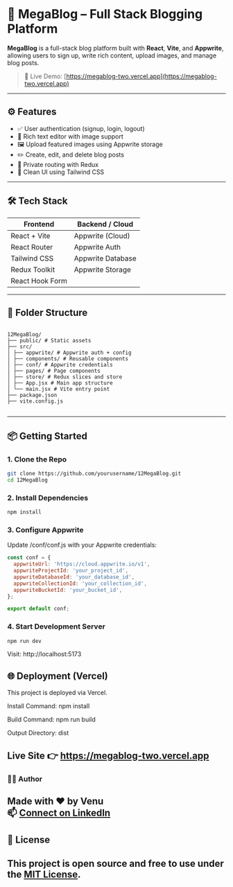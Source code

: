 # 📰 MegaBlog – Full Stack Blogging Platform

**MegaBlog** is a full-stack blog platform built with **React**, **Vite**, and **Appwrite**, allowing users to sign up, write rich content, upload images, and manage blog posts.

> 🚀 Live Demo: [https://megablog-two.vercel.app](https://megablog-two.vercel.app)

---



## ⚙️ Features

- ✅ User authentication (signup, login, logout)
- 📝 Rich text editor with image support
- 🖼️ Upload featured images using Appwrite storage
- ✏️ Create, edit, and delete blog posts
- 🔐 Private routing with Redux
- 🎨 Clean UI using Tailwind CSS

---

## 🛠️ Tech Stack

| Frontend       | Backend / Cloud       |
|----------------|------------------------|
| React + Vite   | Appwrite (Cloud)       |
| React Router   | Appwrite Auth          |
| Tailwind CSS   | Appwrite Database      |
| Redux Toolkit  | Appwrite Storage       |
| React Hook Form|                        |

---

## 📁 Folder Structure
``` 

12MegaBlog/
├── public/ # Static assets
├── src/
│ ├── appwrite/ # Appwrite auth + config
│ ├── components/ # Reusable components
│ ├── conf/ # Appwrite credentials
│ ├── pages/ # Page components
│ ├── store/ # Redux slices and store
│ ├── App.jsx # Main app structure
│ └── main.jsx # Vite entry point
├── package.json
├── vite.config.js


```

---

## 📦 Getting Started

### 1. Clone the Repo

```bash
git clone https://github.com/yourusername/12MegaBlog.git
cd 12MegaBlog
```
### 2. Install Dependencies
```bash
npm install
```

### 3. Configure Appwrite
Update /conf/conf.js with your Appwrite credentials:
```javascript
const conf = {
  appwriteUrl: 'https://cloud.appwrite.io/v1',
  appwriteProjectId: 'your_project_id',
  appwriteDatabaseId: 'your_database_id',
  appwriteCollectionId: 'your_collection_id',
  appwriteBucketId: 'your_bucket_id',
};

export default conf;
```

### 4. Start Development Server
```bash
npm run dev
```
Visit: http://localhost:5173

## 🌐 Deployment (Vercel)

This project is deployed via Vercel.

Install Command: npm install

Build Command: npm run build

Output Directory: dist

 Live Site 👉 https://megablog-two.vercel.app
---


### 🙋‍♂️ Author


 Made with ❤️ by **Venu**  
 📫 [Connect on LinkedIn](https://www.linkedin.com/in/venu-chinthakunta-2544a732a?utm_source=share&utm_campaign=share_via&utm_content=profile&utm_medium=android_app)
---

## 📄 License

 This project is open source and free to use under the [MIT License](LICENSE).
---